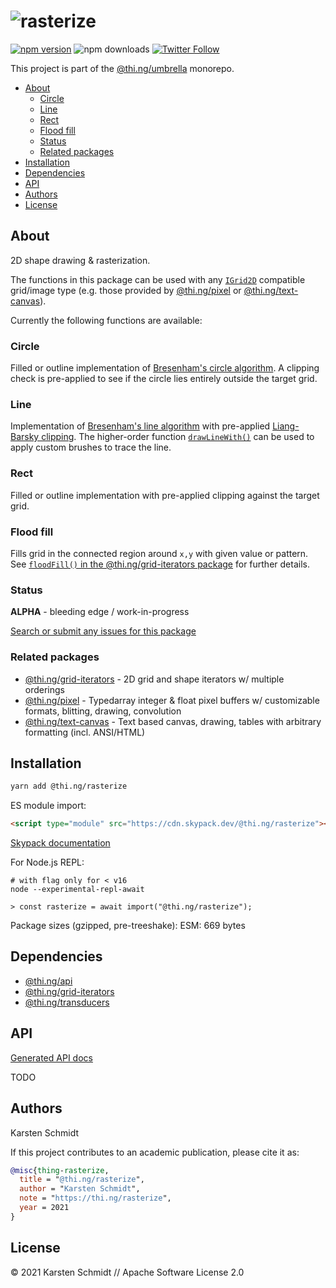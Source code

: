 <!-- This file is generated - DO NOT EDIT! -->

# ![rasterize](https://media.thi.ng/umbrella/banners/thing-rasterize.svg?8a88a1a6)

[![npm version](https://img.shields.io/npm/v/@thi.ng/rasterize.svg)](https://www.npmjs.com/package/@thi.ng/rasterize)
![npm downloads](https://img.shields.io/npm/dm/@thi.ng/rasterize.svg)
[![Twitter Follow](https://img.shields.io/twitter/follow/thing_umbrella.svg?style=flat-square&label=twitter)](https://twitter.com/thing_umbrella)

This project is part of the
[@thi.ng/umbrella](https://github.com/thi-ng/umbrella/) monorepo.

- [About](#about)
  - [Circle](#circle)
  - [Line](#line)
  - [Rect](#rect)
  - [Flood fill](#flood-fill)
  - [Status](#status)
  - [Related packages](#related-packages)
- [Installation](#installation)
- [Dependencies](#dependencies)
- [API](#api)
- [Authors](#authors)
- [License](#license)

## About

2D shape drawing & rasterization.

The functions in this package can be used with any
[`IGrid2D`](https://docs.thi.ng/umbrella/api/interfaces/igrid2d.html) compatible
grid/image type (e.g. those provided by
[@thi.ng/pixel](https://github.com/thi-ng/umbrella/tree/develop/packages/pixel)
or
[@thi.ng/text-canvas](https://github.com/thi-ng/umbrella/tree/develop/packages/text-canvas)).

Currently the following functions are available:

### Circle

Filled or outline implementation of [Bresenham's circle
algorithm](https://en.wikipedia.org/wiki/Midpoint_circle_algorithm). A clipping
check is pre-applied to see if the circle lies entirely outside the target grid.

### Line

Implementation of [Bresenham's line
algorithm](https://en.wikipedia.org/wiki/Bresenham%27s_line_algorithm) with
pre-applied [Liang-Barsky
clipping](https://en.wikipedia.org/wiki/Liang%E2%80%93Barsky_algorithm). The
higher-order function
[`drawLineWith()`](https://docs.thi.ng/umbrella/rasterize/modules.html#drawLineWith)
can be used to apply custom brushes to trace the line.

### Rect

Filled or outline implementation with pre-applied clipping against the target grid.

### Flood fill

Fills grid in the connected region around `x,y` with given value or pattern. See
[`floodFill()` in the @thi.ng/grid-iterators
package](https://docs.thi.ng/umbrella/grid-iterators/modules.html#floodFill) for
further details.

### Status

**ALPHA** - bleeding edge / work-in-progress

[Search or submit any issues for this package](https://github.com/thi-ng/umbrella/issues?q=%5Brasterize%5D+in%3Atitle)

### Related packages

- [@thi.ng/grid-iterators](https://github.com/thi-ng/umbrella/tree/develop/packages/grid-iterators) - 2D grid and shape iterators w/ multiple orderings
- [@thi.ng/pixel](https://github.com/thi-ng/umbrella/tree/develop/packages/pixel) - Typedarray integer & float pixel buffers w/ customizable formats, blitting, drawing, convolution
- [@thi.ng/text-canvas](https://github.com/thi-ng/umbrella/tree/develop/packages/text-canvas) - Text based canvas, drawing, tables with arbitrary formatting (incl. ANSI/HTML)

## Installation

```bash
yarn add @thi.ng/rasterize
```

ES module import:

```html
<script type="module" src="https://cdn.skypack.dev/@thi.ng/rasterize"></script>
```

[Skypack documentation](https://docs.skypack.dev/)

For Node.js REPL:

```text
# with flag only for < v16
node --experimental-repl-await

> const rasterize = await import("@thi.ng/rasterize");
```

Package sizes (gzipped, pre-treeshake): ESM: 669 bytes

## Dependencies

- [@thi.ng/api](https://github.com/thi-ng/umbrella/tree/develop/packages/api)
- [@thi.ng/grid-iterators](https://github.com/thi-ng/umbrella/tree/develop/packages/grid-iterators)
- [@thi.ng/transducers](https://github.com/thi-ng/umbrella/tree/develop/packages/transducers)

## API

[Generated API docs](https://docs.thi.ng/umbrella/rasterize/)

TODO

## Authors

Karsten Schmidt

If this project contributes to an academic publication, please cite it as:

```bibtex
@misc{thing-rasterize,
  title = "@thi.ng/rasterize",
  author = "Karsten Schmidt",
  note = "https://thi.ng/rasterize",
  year = 2021
}
```

## License

&copy; 2021 Karsten Schmidt // Apache Software License 2.0
